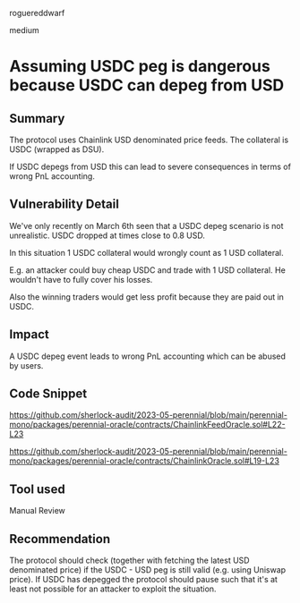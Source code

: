 roguereddwarf

medium

# Assuming USDC peg is dangerous because USDC can depeg from USD

## Summary
The protocol uses Chainlink USD denominated price feeds.
The collateral is USDC (wrapped as DSU).

If USDC depegs from USD this can lead to severe consequences in terms of wrong PnL accounting.

## Vulnerability Detail
We've only recently on March 6th seen that a USDC depeg scenario is not unrealistic.
USDC dropped at times close to 0.8 USD.

In this situation 1 USDC collateral would wrongly count as 1 USD collateral.

E.g. an attacker could buy cheap USDC and trade with 1 USD collateral. He wouldn't have to fully cover his losses.

Also the winning traders would get less profit because they are paid out in USDC.

## Impact
A USDC depeg event leads to wrong PnL accounting which can be abused by users.

## Code Snippet
https://github.com/sherlock-audit/2023-05-perennial/blob/main/perennial-mono/packages/perennial-oracle/contracts/ChainlinkFeedOracle.sol#L22-L23

https://github.com/sherlock-audit/2023-05-perennial/blob/main/perennial-mono/packages/perennial-oracle/contracts/ChainlinkOracle.sol#L19-L23

## Tool used
Manual Review

## Recommendation
The protocol should check (together with fetching the latest USD denominated price) if the USDC - USD peg is still valid (e.g. using Uniswap price). 
If USDC has depegged the protocol should pause such that it's at least not possible for an attacker to exploit the situation.